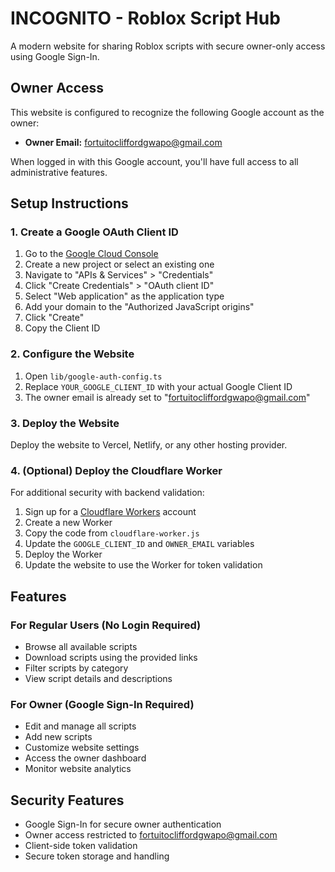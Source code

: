 # INCOGNITO - Roblox Script Hub

A modern website for sharing Roblox scripts with secure owner-only access using Google Sign-In.

## Owner Access

This website is configured to recognize the following Google account as the owner:
- **Owner Email:** fortuitocliffordgwapo@gmail.com

When logged in with this Google account, you'll have full access to all administrative features.

## Setup Instructions

### 1. Create a Google OAuth Client ID

1. Go to the [Google Cloud Console](https://console.cloud.google.com/)
2. Create a new project or select an existing one
3. Navigate to "APIs & Services" > "Credentials"
4. Click "Create Credentials" > "OAuth client ID"
5. Select "Web application" as the application type
6. Add your domain to the "Authorized JavaScript origins"
7. Click "Create"
8. Copy the Client ID

### 2. Configure the Website

1. Open `lib/google-auth-config.ts`
2. Replace `YOUR_GOOGLE_CLIENT_ID` with your actual Google Client ID
3. The owner email is already set to "fortuitocliffordgwapo@gmail.com"

### 3. Deploy the Website

Deploy the website to Vercel, Netlify, or any other hosting provider.

### 4. (Optional) Deploy the Cloudflare Worker

For additional security with backend validation:

1. Sign up for a [Cloudflare Workers](https://workers.cloudflare.com/) account
2. Create a new Worker
3. Copy the code from `cloudflare-worker.js`
4. Update the `GOOGLE_CLIENT_ID` and `OWNER_EMAIL` variables
5. Deploy the Worker
6. Update the website to use the Worker for token validation

## Features

### For Regular Users (No Login Required)
- Browse all available scripts
- Download scripts using the provided links
- Filter scripts by category
- View script details and descriptions

### For Owner (Google Sign-In Required)
- Edit and manage all scripts
- Add new scripts
- Customize website settings
- Access the owner dashboard
- Monitor website analytics

## Security Features

- Google Sign-In for secure owner authentication
- Owner access restricted to fortuitocliffordgwapo@gmail.com
- Client-side token validation
- Secure token storage and handling
